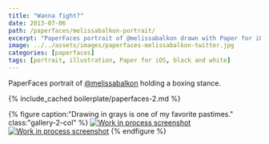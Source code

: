 ```yaml
---
title: "Wanna fight?"
date: 2013-07-06
path: /paperfaces/melissabalkon-portrait/
excerpt: "PaperFaces portrait of @melissabalkon drawn with Paper for iOS on an iPad."
image: ../../assets/images/paperfaces-melissabalkon-twitter.jpg
categories: [paperfaces]
tags: [portrait, illustration, Paper for iOS, black and white]
---
```


PaperFaces portrait of [@melissabalkon](https://twitter.com/melissabalkon) holding a boxing stance.

{% include_cached boilerplate/paperfaces-2.md %}

{% figure caption:"Drawing in grays is one of my favorite pastimes." class:"gallery-2-col" %}
[![Work in process screenshot](../../assets/images/paperfaces-melissabalkon-process-1-600.jpg)](../../assets/images/paperfaces-melissabalkon-process-1-lg.jpg)
[![Work in process screenshot](../../assets/images/paperfaces-melissabalkon-process-2-600.jpg)](../../assets/images/paperfaces-melissabalkon-process-2-lg.jpg)
{% endfigure %}
